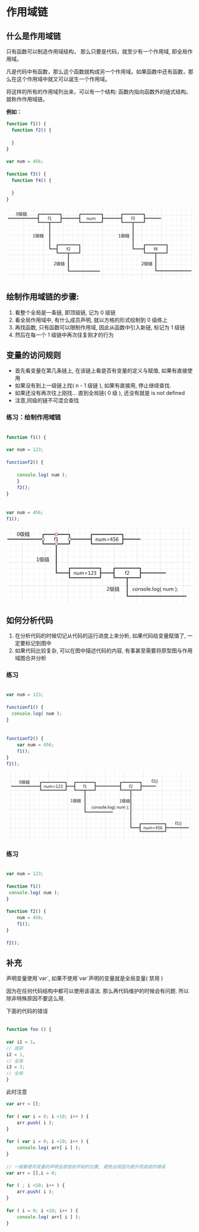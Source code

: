 # 作用域链

## 什么是作用域链 <a id="&#x4EC0;&#x4E48;&#x662F;&#x4F5C;&#x7528;&#x57DF;&#x94FE;"></a>

只有函数可以制造作用域结构， 那么只要是代码，就至少有一个作用域, 即全局作用域。

凡是代码中有函数，那么这个函数就构成另一个作用域。如果函数中还有函数，那么在这个作用域中就又可以诞生一个作用域。

将这样的所有的作用域列出来，可以有一个结构: 函数内指向函数外的链式结构。就称作作用域链。

**例如：**

```javascript
function f1() {
  function f2() {    
 
  }
}

var num = 456;

function f3() {
  function f4() {    

  }
}
```
![](/assets/lian.png)

## 绘制作用域链的步骤: <a id="&#x7ED8;&#x5236;&#x4F5C;&#x7528;&#x57DF;&#x94FE;&#x7684;&#x6B65;&#x9AA4;"></a>

1. 看整个全局是一条链, 即顶级链, 记为 0 级链
2. 看全局作用域中, 有什么成员声明, 就以方格的形式绘制到 0 级练上
3. 再找函数, 只有函数可以限制作用域, 因此从函数中引入新链, 标记为 1 级链
4. 然后在每一个 1 级链中再次往复刚才的行为

## 变量的访问规则 <a id="&#x53D8;&#x91CF;&#x7684;&#x8BBF;&#x95EE;&#x89C4;&#x5219;"></a>

* 首先看变量在第几条链上, 在该链上看是否有变量的定义与赋值, 如果有直接使用
* 如果没有到上一级链上找\( n - 1 级链 \), 如果有直接用, 停止继续查找.
* 如果还没有再次往上刚找... 直到全局链\( 0 级 \), 还没有就是 is not defined
* 注意,同级的链不可混合查找

### 练习：绘制作用域链 <a id="&#x7EC3;&#x4E60;&#xFF1A;&#x7ED8;&#x5236;&#x4F5C;&#x7528;&#x57DF;&#x94FE;"></a>

```javascript

function f1() {

var num = 123;

functionf2() {

    console.log( num );
    }
    f2();
}


var num = 456;
f1();
```
![](/assets/lian2.png)

## 如何分析代码 <a id="&#x5982;&#x4F55;&#x5206;&#x6790;&#x4EE3;&#x7801;"></a>

1. 在分析代码的时候切记从代码的运行进度上来分析, 如果代码给变量赋值了, 一定要标记到图中
2. 如果代码比较复杂, 可以在图中描述代码的内容, 有事甚至需要将原型图与作用域图合并分析

### 练习 <a id="&#x7EC3;&#x4E60;"></a>

```javascript

var num = 123;

functionf1() {
  console.log( num );
}


functionf2() {
    var num = 456;
    f1();
}
f2();
```
![](/assets/lian3.png)

### 练习 <a id="&#x7EC3;&#x4E60;"></a>

```javascript

var num = 123;

function f1() 
 console.log( num );
}

function f2() {
    num = 456;
    f1();
}

f2();
```

## 补充 <a id="&#x8865;&#x5145;"></a>

声明变量使用\`var\`, 如果不使用\`var\`声明的变量就是全局变量\( 禁用 \)

因为在任何代码结构中都可以使用该语法. 那么再代码维护的时候会有问题. 所以除非特殊原因不要这么用.

下面的代码的错误

```javascript

function foo () {

var i1 = 1，
// 局部
i2 = 1, 
// 全局
i3 = 3; 
// 全局
}
```

此时注意

```javascript
var arr = [];

for ( var i = 0; i <10; i++ ) {
    arr.push( i );
}

for ( var i = 0; i <10; i++ ) {
    console.log( arr[ i ] );
}

// 一般都是将变量的声明全部放到开始的位置, 避免出现因为提升而造成的错误
var arr = [],i = 0;

for ( ; i <10; i++ ) {
    arr.push( i );
}

for ( i = 0; i <10; i++ ) {
    console.log( arr[ i ] );
}
```

